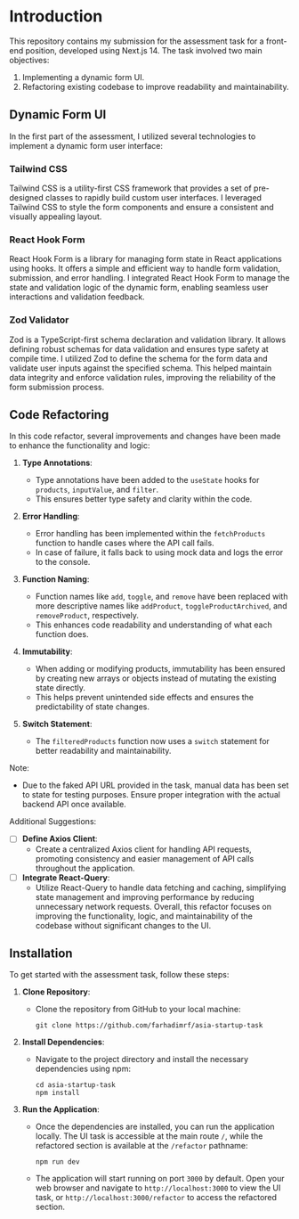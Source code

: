 # Introduction

This repository contains my submission for the assessment task for a front-end position, developed using Next.js 14. The task involved two main objectives:

1. Implementing a dynamic form UI.
2. Refactoring existing codebase to improve readability and maintainability.

## Dynamic Form UI

In the first part of the assessment, I utilized several technologies to implement a dynamic form user interface:

### Tailwind CSS

Tailwind CSS is a utility-first CSS framework that provides a set of pre-designed classes to rapidly build custom user interfaces. I leveraged Tailwind CSS to style the form components and ensure a consistent and visually appealing layout.

### React Hook Form

React Hook Form is a library for managing form state in React applications using hooks. It offers a simple and efficient way to handle form validation, submission, and error handling. I integrated React Hook Form to manage the state and validation logic of the dynamic form, enabling seamless user interactions and validation feedback.

### Zod Validator

Zod is a TypeScript-first schema declaration and validation library. It allows defining robust schemas for data validation and ensures type safety at compile time. I utilized Zod to define the schema for the form data and validate user inputs against the specified schema. This helped maintain data integrity and enforce validation rules, improving the reliability of the form submission process.

## Code Refactoring

In this code refactor, several improvements and changes have been made to enhance the functionality and logic:

1. **Type Annotations**:

   -  Type annotations have been added to the `useState` hooks for `products`, `inputValue`, and `filter`.
   -  This ensures better type safety and clarity within the code.

2. **Error Handling**:

   -  Error handling has been implemented within the `fetchProducts` function to handle cases where the API call fails.
   -  In case of failure, it falls back to using mock data and logs the error to the console.

3. **Function Naming**:

   -  Function names like `add`, `toggle`, and `remove` have been replaced with more descriptive names like `addProduct`, `toggleProductArchived`, and `removeProduct`, respectively.
   -  This enhances code readability and understanding of what each function does.

4. **Immutability**:

   -  When adding or modifying products, immutability has been ensured by creating new arrays or objects instead of mutating the existing state directly.
   -  This helps prevent unintended side effects and ensures the predictability of state changes.

5. **Switch Statement**:
   -  The `filteredProducts` function now uses a `switch` statement for better readability and maintainability.

Note:

-  Due to the faked API URL provided in the task, manual data has been set to state for testing purposes. Ensure proper integration with the actual backend API once available.

Additional Suggestions:

-  [ ] **Define Axios Client**:
   -  Create a centralized Axios client for handling API requests, promoting consistency and easier management of API calls throughout the application.
-  [ ] **Integrate React-Query**:
   -  Utilize React-Query to handle data fetching and caching, simplifying state management and improving performance by reducing unnecessary network requests.
      Overall, this refactor focuses on improving the functionality, logic, and maintainability of the codebase without significant changes to the UI.

## Installation

To get started with the assessment task, follow these steps:

1. **Clone Repository**:

   -  Clone the repository from GitHub to your local machine:
      ```
      git clone https://github.com/farhadimrf/asia-startup-task
      ```

2. **Install Dependencies**:

   -  Navigate to the project directory and install the necessary dependencies using npm:
      ```
      cd asia-startup-task
      npm install
      ```

3. **Run the Application**:
   -  Once the dependencies are installed, you can run the application locally. The UI task is accessible at the main route `/`, while the refactored section is available at the `/refactor` pathname:
      ```
      npm run dev
      ```
   -  The application will start running on port `3000` by default. Open your web browser and navigate to `http://localhost:3000` to view the UI task, or `http://localhost:3000/refactor` to access the refactored section.

